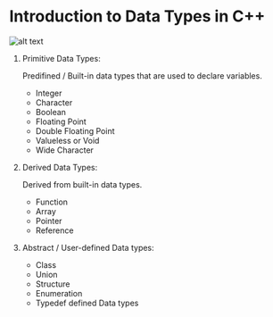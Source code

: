 # Introduction to Data Types in C++

![alt text](https://media.geeksforgeeks.org/wp-content/cdn-uploads/20191113115600/DatatypesInC.png)

1. Primitive Data Types:
    
    Predifined / Built-in data types that are used to declare variables.
    
    - Integer
    - Character
    - Boolean
    - Floating Point
    - Double Floating Point
    - Valueless or Void
    - Wide Character
    
2. Derived Data Types:

    Derived from built-in data types.
    
    - Function
    - Array
    - Pointer
    - Reference

3. Abstract / User-defined Data types:

    - Class
    - Union
    - Structure
    - Enumeration 
    - Typedef defined Data types
